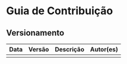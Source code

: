 # Guia de Contribuição



## Versionamento

| Data | Versão | Descrição | Autor(es) |
|------|--------|-----------|-----------|
|     |   |  |  |